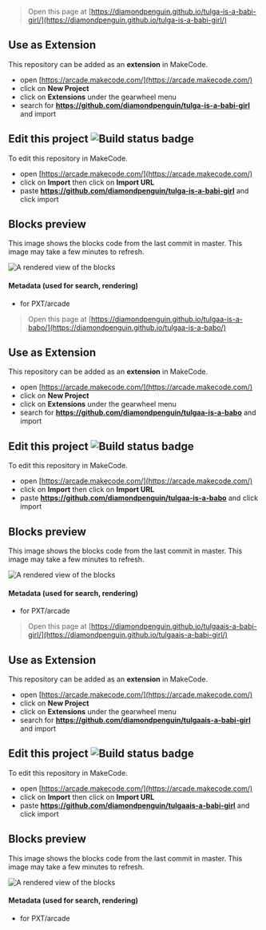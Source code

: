  


> Open this page at [https://diamondpenguin.github.io/tulga-is-a-babi-girl/](https://diamondpenguin.github.io/tulga-is-a-babi-girl/)

## Use as Extension

This repository can be added as an **extension** in MakeCode.

* open [https://arcade.makecode.com/](https://arcade.makecode.com/)
* click on **New Project**
* click on **Extensions** under the gearwheel menu
* search for **https://github.com/diamondpenguin/tulga-is-a-babi-girl** and import

## Edit this project ![Build status badge](https://github.com/diamondpenguin/tulga-is-a-babi-girl/workflows/MakeCode/badge.svg)

To edit this repository in MakeCode.

* open [https://arcade.makecode.com/](https://arcade.makecode.com/)
* click on **Import** then click on **Import URL**
* paste **https://github.com/diamondpenguin/tulga-is-a-babi-girl** and click import

## Blocks preview

This image shows the blocks code from the last commit in master.
This image may take a few minutes to refresh.

![A rendered view of the blocks](https://github.com/diamondpenguin/tulga-is-a-babi-girl/raw/master/.github/makecode/blocks.png)

#### Metadata (used for search, rendering)

* for PXT/arcade
<script src="https://makecode.com/gh-pages-embed.js"></script><script>makeCodeRender("{{ site.makecode.home_url }}", "{{ site.github.owner_name }}/{{ site.github.repository_name }}");</script>



> Open this page at [https://diamondpenguin.github.io/tulgaa-is-a-babo/](https://diamondpenguin.github.io/tulgaa-is-a-babo/)

## Use as Extension

This repository can be added as an **extension** in MakeCode.

* open [https://arcade.makecode.com/](https://arcade.makecode.com/)
* click on **New Project**
* click on **Extensions** under the gearwheel menu
* search for **https://github.com/diamondpenguin/tulgaa-is-a-babo** and import

## Edit this project ![Build status badge](https://github.com/diamondpenguin/tulgaa-is-a-babo/workflows/MakeCode/badge.svg)

To edit this repository in MakeCode.

* open [https://arcade.makecode.com/](https://arcade.makecode.com/)
* click on **Import** then click on **Import URL**
* paste **https://github.com/diamondpenguin/tulgaa-is-a-babo** and click import

## Blocks preview

This image shows the blocks code from the last commit in master.
This image may take a few minutes to refresh.

![A rendered view of the blocks](https://github.com/diamondpenguin/tulgaa-is-a-babo/raw/master/.github/makecode/blocks.png)

#### Metadata (used for search, rendering)

* for PXT/arcade
<script src="https://makecode.com/gh-pages-embed.js"></script><script>makeCodeRender("{{ site.makecode.home_url }}", "{{ site.github.owner_name }}/{{ site.github.repository_name }}");</script>



> Open this page at [https://diamondpenguin.github.io/tulgaais-a-babi-girl/](https://diamondpenguin.github.io/tulgaais-a-babi-girl/)

## Use as Extension

This repository can be added as an **extension** in MakeCode.

* open [https://arcade.makecode.com/](https://arcade.makecode.com/)
* click on **New Project**
* click on **Extensions** under the gearwheel menu
* search for **https://github.com/diamondpenguin/tulgaais-a-babi-girl** and import

## Edit this project ![Build status badge](https://github.com/diamondpenguin/tulgaais-a-babi-girl/workflows/MakeCode/badge.svg)

To edit this repository in MakeCode.

* open [https://arcade.makecode.com/](https://arcade.makecode.com/)
* click on **Import** then click on **Import URL**
* paste **https://github.com/diamondpenguin/tulgaais-a-babi-girl** and click import

## Blocks preview

This image shows the blocks code from the last commit in master.
This image may take a few minutes to refresh.

![A rendered view of the blocks](https://github.com/diamondpenguin/tulgaais-a-babi-girl/raw/master/.github/makecode/blocks.png)

#### Metadata (used for search, rendering)

* for PXT/arcade
<script src="https://makecode.com/gh-pages-embed.js"></script><script>makeCodeRender("{{ site.makecode.home_url }}", "{{ site.github.owner_name }}/{{ site.github.repository_name }}");</script>
